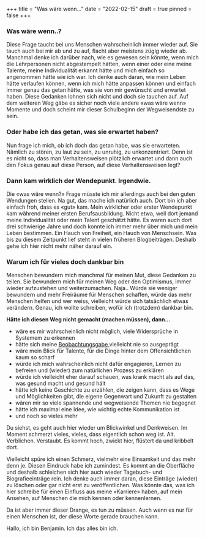 +++
title = "Was wäre wenn..."
date = "2022-02-15"
draft = true
pinned = false
+++
### Was wäre wenn..?

Diese Frage taucht bei uns Menschen wahrscheinlich immer wieder auf. Sie tauch auch bei mir ab und zu auf, flacht aber meistens zügig wieder ab. Manchmal denke ich darüber nach, wie es gewesen sein könnte, wenn mich die Lehrpersonen nicht abgestempelt hätten, wenn einer oder eine meine Talente, meine Individualität erkannt hätte und mich einfach so angenommen hätte wie ich war. Ich denke auch daran, wie mein Leben hätte verlaufen können, wenn ich mich hätte anpassen können und einfach immer genau das getan hätte, was sie von mir gewünscht und erwartet haben. Diese Gedanken lohnen sich nicht und doch sie tauchen auf. Auf dem weiteren Weg gäbe es sicher noch viele andere «was wäre wenn» Momente und doch scheint mir dieser Schulbeginn der Wegweisendste zu sein. 

### Oder habe ich das getan, was sie erwartet haben?

Nun frage ich mich, ob ich doch das getan habe, was sie erwarteten. Nämlich zu stören, zu laut zu sein, zu unruhig, zu unkonzentriert. Denn ist es nicht so, dass man Verhaltensweisen plötzlich erwartet und dann auch den Fokus genau auf diese Person, auf diese Verhaltensweisen legt?

### Dann kam wirklich der Wendepunkt. Irgendwie. 

Die «was wäre wenn?» Frage müsste ich mir allerdings auch bei den guten Wendungen stellen. Na gut, das mache ich natürlich auch. Dort bin ich aber einfach froh, dass es «gut» kam. Mein wirklicher oder erster Wendepunkt kam während meiner ersten Berufsausbildung. Nicht etwa, weil dort jemand meine Individualität oder mein Talent geschätzt hätte. Es waren auch dort drei schwierige Jahre und doch konnte ich immer mehr über mich und mein Leben bestimmen. Ein Hauch von Freiheit, ein Hauch von Menschsein. Was bis zu diesem Zeitpunkt lief steht in vielen früheren Blogbeiträgen. Deshalb gehe ich hier nicht mehr näher darauf ein. 

### Warum ich für vieles doch dankbar bin

Menschen bewundern mich manchmal für meinen Mut, diese Gedanken zu teilen. Sie bewundern mich für meinen Weg oder den Optimismus, immer wieder aufzustehen und weiterzumachen. Naja.. Würde sie weniger bewundern und mehr Freiräume für Menschen schaffen, würde das mehr Menschen helfen und wer weiss, vielleicht würde sich tatsächlich etwas verändern. Genau, ich wollte schreiben, wofür ich (trotzdem) dankbar bin. 

**Hätte ich diesen Weg nicht gemacht (machen müssen), dann...**

* wäre es mir wahrscheinlich nicht möglich, viele Widersprüche in Systemem zu erkennen
* hätte sich meine [Beobachtungsgabe ](https://www.bensblog.ch/dezember/)vielleicht nie so ausgeprägt
* wäre mein Blick für Talente, für die Dinge hinter dem Offensichtlichen kaum so scharf
* würde ich mich wahrscheinlich nicht dafür engagieren, Lernen zu befreien und (wieder) zum natürlichen Prozess zu erklären
* würde ich vielleicht eher darauf schauen, was krank macht als auf das, was gesund macht und gesund hält
* hätte ich keine Geschichte zu erzählen, die zeigen kann, dass es Wege und Möglichkeiten gibt, die eigene Gegenwart und Zukunft zu gestalten
* wären mir so viele spannende und wegweisende Themen nie begegnet
* hätte ich maximal eine Idee, wie wichtig echte Kommunikation ist
* und noch so vieles mehr

Du siehst, es geht auch hier wieder um Blickwinkel und Denkweisen. Im Moment schmerzt vieles, vieles, dass eigentlich schon weg ist. Alt. Verblichen. Verstaubt. Es kommt hoch, zwickt hier, flüstert da und kribbelt dort.

Vielleicht spüre ich einen Schmerz, vielmehr eine Einsamkeit und das mehr denn je. Diesen Eindruck habe ich zumindest. Es kommt an die Oberfläche und deshalb schleichen sich hier auch wieder Tagebuch- und Biografieeinträge rein. Ich denke auch immer daran, diese Einträge (wieder) zu löschen oder gar nicht erst zu veröffentlichen. Was könnte das, was ich hier schreibe für einen Einfluss aus meine «Karriere» haben, auf mein Ansehen, auf Menschen die mich kennen oder kennenlernen. 

Da ist aber immer dieser Drange, es tun zu müssen. Auch wenn es nur für einen Menschen ist, der diese Worte gerade brauchen kann. 

Hallo, ich bin Benjamin. Ich das alles bin ich.